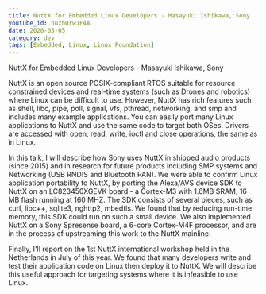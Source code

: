 ```yaml
---
title: NuttX for Embedded Linux Developers - Masayuki Ishikawa, Sony
youtube_id: huzhQrwJF4A
date: 2020-05-05
category: dev
tags: [Embedded, Linux, Linux Foundation]
---
```


NuttX for Embedded Linux Developers - Masayuki Ishikawa, Sony

NuttX is an open source POSIX-compliant RTOS suitable for resource constrained devices and real-time systems (such as Drones and robotics) where Linux can be difficult to use. However, NuttX has rich features such as shell, libc, pipe, poll, signal, vfs, pthread, networking, and smp and includes many example applications. You can easily port many Linux applications to NuttX and use the same code to target both OSes. Drivers are accessed with open, read, write, ioctl and close operations, the same as in Linux.

In this talk, I will describe how Sony uses NuttX in shipped audio products (since 2015) and in research for future products including SMP systems and Networking (USB RNDIS and Bluetooth PAN). We were able to confirm Linux application portability to NuttX, by porting the Alexa/AVS device SDK to NuttX on an LC823450XGEVK board - a Cortex-M3 with 1.6MB SRAM, 16 MB flash running at 160 MHZ. The SDK consists of several pieces, such as curl, libc++, sqlite3, nghttp2, mbedtls. We found that by reducing run-time memory, this SDK could run on such a small device. We also implemented NuttX on a Sony Spresense board, a 6-core Cortex-M4F processor, and are in the process of upstreaming this work to the NuttX mainline.

Finally, I'll report on the 1st NuttX international workshop held in the Netherlands in July of this year. We found that many developers write and test their application code on Linux then deploy it to NuttX. We will describe this useful approach for targeting systems where it is infeasible to use Linux.